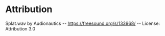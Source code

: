 # Attribution
Splat.wav by Audionautics -- https://freesound.org/s/133968/ -- License: Attribution 3.0
